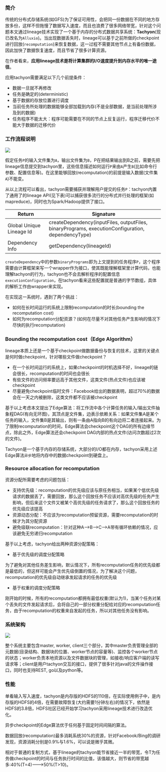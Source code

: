 ### 简介
传统的分布式存储系统(如GFS)为了保证可用性，会把同一份数据在不同的地方存放多份，这样不但拖慢了数据写入速度，而且也浪费了很多网络带宽，针对这个问题本文通过lineage技术实现了一个基于内存的分布式数据共享系统：**Tachyon**(现已改名为`Alluxio`)。当出现数据丢失时，lineage可以基于之前所做的checkpoint进行回放(`recomputation`)来恢复数据，这一过程不需要其他节点上有备份数据，因此加快了数据恢复速度，而且节省了很多计算资源。

在作者看来，**应用lineage技术是将计算集群的I/O速度提升到内存水平的唯一途径**。

应用tachyon需要满足以下几个前提条件：
- 数据一旦就不再修改
- 任务是确定的(deterministic)
- 基于数据的存放位置进行调度
- 当前任务所处理的数据能够全部加载到内存(不是全部数据，是当前处理所涉及到的数据)
- 任务程序不能太大：程序可能需要在不同的节点上反复运行，程序迁移代价不能大于数据的迁移代价


### 工作流程说明
<img src="https://github.com/zxhcodes/distributed-computing-course/blob/master/2_storage/imgs/tachyon_flow.png"/>

假定任务`P`的输入文件集为`A`，输出文件集为`B`，P在把结果输出到B之前，需要先把lineage信息提交到tachyon里，这些信息描述如何运行`P`来由`A`产生`B`(比如命令行参数、配置信息等)。在这里能够回放(recomputation)的前提是输入数据(文件集`A`)不能变。

从以上流程可以看出，tachyon需要捕获并理解用户提交的任务`P`：tachyon内置了通用了的lineage API(见下表)可以捕获很多流行的分布式并行处理的框架(如mapreduce)，同时也为Spark/Hadoop提供了接口。

| Return | Signature |
| ------ | ------ |
| Global Unique Lineage Id | createDependency(inputFiles, outputFiles, binaryPrograms, executionConfiguration, dependencyType) |
| Dependency Info | getDependency(lineageId) |

`createDependency`中的参数`binaryPrograms`即为上文提到的任务程序`P`，这个程序需要由计算框架来写一个wrapper作为接口，使其既能理解框架里计算代码，也能理解tachyon的行为，tachyon也不会去解析程序的配置信息`executionConfiguration`，在tachyon看来这些配置就是普通的字节数组，具体的解析工作由wrapper来实现。

在实现这一系统时，遇到了两个挑战：
- 如何在长时间运行的系统上限制recomputation的时长(bounding the recomputation cost)
- 如何为recomputation分配资源？(如何在尽量不对其他任务产生影响的情况下尽快的执行recomputation)


### Bounding the recomputation cost（Edge Algorithm）
lineage本质上还是一个基于checkpoint做数据备份与恢复的技术，这里的关键点是何时做checkpoint，针对哪些文件做checkpoint？
- 在一个长时间运行的系统上，如果checkpoint的时机选择不好，lineage的链会很长，recomputation的时间也会很长
- 有些文件的访问频率要远高于其他文件，这类文件(热点文件)也应该被checkpoint
- 尽量避免checkpoint临时文件：Facebook给出的数据表明，超过70%的数据会在一天之内被删除，这类文件都不应该被checkpoint

基于以上考虑本文提出了Edge算法：将工作流中各个计算任务的输入/输出文件抽象程DAG(有向无环图)，其顶点是文件集，边表示依赖关系：如果文件集A是某个任务的输入，文件集B是其输出，则有一条由A指向B的有向边将二者连接起来。为了限制recomputation的时间，Edge算法会checkpoint这个DAG的所有边缘节点，除此之外，Edge算法还会checkpoint DAG内部的热点文件(访问次数超过2次的文件)。

Tachyon是一个基于内存的存储系统，大部分的I/O都在内存，tachyon采用上述Edge算法`异步`地将内存中的数据checkpoint到硬盘上。


### Resource allocation for recomputation
资源分配所需要考虑的问题包括：
- 支持优先级：recomputation的优先级应该与原任务相当，如果某个低优先级请求的数据丢了，需要回放，那么这个回放任务不应该对高优先级的任务产生影响，但后来这个文件又被某个高优先级的任务请求了，那么这个回放任务的优先级应该提高
- 资源动态分配：不应该为recomputation预留资源，需要recomputation的时候才为其分配资源
- 避免级联recomputation：针对这种A-->B-->C-->A带有循环依赖的情况，应该避免无穷递归recomputation

基于以上考虑，tachyon给出两种资源分配策略：
- 基于优先级的调度分配策略

为了避免对其他任务差生影响，默认情况下，所有recomputation任务的优先级都是最低的，但这样可能会产生优先级倒置的情况，为了解决这个问题，recomputation的优先级自动继承发起请求的任务的优先级

- 基于权重的调度分配策略

刚开始的时候，所有的recomputation都拥有最低权重(默认为1)，当某个任务对某个丢失的文件发起请求后，会将自己的一部分权重分配给对应的recomputation任务，由于recomputation的权重来自发起的任务，所以对其他任务没有影响。


### 系统架构
<img src="https://github.com/zxhcodes/distributed-computing-course/blob/master/2_storage/imgs/tachyon_architecture.png"/>

整个系统主要包含master, worker, client三个部分，其中master负责管理全部的元数据(目录结构、数据块的位置、worker节点的容量等)、监控各个worker节点的状态；worker负责本地资源以及文件数据块的管理，如接收/响应客户端的读写请求等；client是用户tachyon交互的接口，提供了很多针对java的文件操作接口，同时也支持REST, go以及python等。


### 性能
单看输入写入速度，tachyon是内存版的HDFS的110倍，在实际使用例子中，是内存版的HDFS的4倍，在需要故障恢复(大约需要1分钟左右)的情况下，依然是HDFS的3.8倍，HDFS社区已经开始学习tachyon采用lineage技术进行改造优化。

异步checkpoint的Edge算法优于任何基于固定时间间隔的算法。

数据回放(recomputation)最多消耗系统30%的资源，针对Facebook/Bing的调研发现，资源消耗分别是0.9%与1.6%，可以说是微乎其微。

相对于普通的复制方式，基于lineage的tachyon能节省接近一半的带宽，令T为任务做checkpoint的时间与任务执行时间的比值，该值越大，则节省的带宽越多:40%(T=4)--->50%(T>10)。
